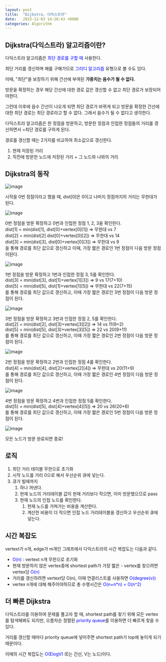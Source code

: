 ```yaml
---
layout: post
title:  "Dijkstra, 다익스트라"
date:   2022-12-03 14:26:43 +0900
categories: Algorithm
---
```


## Dijkstra(다익스트라) 알고리즘이란?

다익스트라 알고리즘은 <span style="background-color:white; color:blue">최단 경로를 구할 때</span> 사용한다.

최단 거리를 갱신하며 해를 구해가므로 <span style="background-color:white; color:blue">그리디 알고리즘</span> 유형으로 볼 수도 있다.  

이때, "최단"을 보장하기 위해 간선에 부여된 **가중치는 음수가 될 수 없다.**

방문을 확정하는 경우 해당 간선에 대한 경로 값은 갱신할 수 없고 최단 경로가 보장되어야한다.

그런데 이후에 음수 간선이 나오게 되면 최단 경로가 바뀌게 되고 방문을 확정한 간선에 대한 최단 경로는 최단 경로라고 할 수 없다. 그래서 음수가 될 수 없다고 생각한다.

다익스트라 알고리즘은 한 정점을 방문하고, 방문한 정점과 인접한 정점들의 거리를 갱신하면서 =최단 경로를 구하게 된다.

경로를 갱신할 때는 2가지를 비교하여 최소값으로 갱신한다.
1. 현재 저장된 거리
2. 직전에 방문한 노드에 저장된 거리 + 그 노드와 나와의 거리

## Dijkstra의 동작

![image](https://user-images.githubusercontent.com/46019755/205425765-bd3fa6fa-d59d-4e30-a6bc-bee138f068a8.png)

시작을 0번 정점이라고 했을 때, dist[0]은 0이고 나머지 정점까지의 거리는 무한대가 된다.

![image](https://user-images.githubusercontent.com/46019755/205425835-ebadb2f8-92b6-4cdd-9d78-52353877a9fb.png)

0번 정점을 방문 확정하고 0번과 인접한 정점 1, 2, 3을 확인한다.  
dist[1] = min(dist[1], dist[0]+vertex[0][1]) => 무한대 vs 7  
dist[2] = min(dist[2] dist[0]+vertex[0][2]) => 무한대 vs 14  
dist[3] = min(dist[3], dist[0]+vertex[0][3]) => 무한대 vs 9  
을 통해 경로를 최단 값으로 갱신하고 이때, 가장 짧은 경로인 1번 정점이 다음 방문 정점이된다.

![image](https://user-images.githubusercontent.com/46019755/205425944-91242b7b-e3b6-42fd-9ed5-fe0d8f446a34.png)


1번 정점을 방문 확정하고 1번과 인접한 정점 3, 5를 확인한다.  
dist[3] = min(dist[3], dist[1]+vertex[1][3]) => 9 vs 17(7+10)  
dist[5] = min(dist[5], dist[1]+vertex[1][5]) => 무한대 vs 22(7+15)  
를 통해 경로를 최단 값으로 갱신하고, 이때 가장 짧은 경로인 3번 정점이 다음 방문 정점이 된다.

![image](https://user-images.githubusercontent.com/46019755/205425964-1254c128-63e6-46d1-9f25-6ee5d5509c7b.png)

3번 정점을 방문 확정하고 3번과 인접한 정점 2, 5를 확인한다.  
dist[2] = min(dist[2], dist[3]+vertex[3][2]) => 14 vs 11(9+2)   
dist[5] = min(dist[5], dist[3]+vertex[3][5]) => 22 vs 20(9+11)    
를 통해 경로를 최단 값으로 갱신하고, 이때 가장 짧은 경로인 2번 정점이 다음 방문 정점이 된다.

![image](https://user-images.githubusercontent.com/46019755/205425987-292b1e62-3c7a-4bbd-a6fd-138d3c2a08ff.png)

2번 정점을 방문 확정하고 2번과 인접한 정점 4를 확인한다.  
dist[4] = min(dist[4], dist[2]+vertex[2][4]) => 무한대 vs 20(11+9)    
를 통해 경로를 최단 값으로 갱신하고, 이때 가장 짧은 경로인 4번 정점이 다음 방문 정점이 된다.

![image](https://user-images.githubusercontent.com/46019755/205426003-3393dfbc-1087-4dae-8a13-1a5cae790525.png)

4번 정점을 방문 확정하고 4번과 인접한 정점 5를 확인한다.   
dist[5] = min(dist[5], dist[4]+vertex[4][5]) => 20 vs 26(20+6)   
를 통해 경로를 최단 값으로 갱신하고, 이때 가장 짧은 경로인 5번 정점이 다음 방문 정점이 된다.

![image](https://user-images.githubusercontent.com/46019755/205426014-5ad0a0d3-1e52-41ad-bfbc-20217c9006da.png)

모든 노드가 방문 완료되면 종료!

## 로직
1. 최단 거리 테이블 무한으로 초기화
2. 시작 노드를 거리 0으로 해서 우선순위 큐에 넣는다.
3. 큐가 빌때까지
    1. 하나 꺼낸다.
    2. 현재 노드의 거리테이블 값이 현재 거리보다 작으면, 이미 방문했으므로 pass
    3. 현재 노드의 인접 노드를 확인한다.
       1. 현재 노드를 거쳐가는 비용을 계산한다.
       2. 계산한 비용이 더 작으면 인접 노드 거리테이블을 갱신하고 우선순위 큐에 넣는다.


## 시간 복잡도
vertext가 n개, edge가 m개인 그래프에서 다익스트라의 시간 복잡도는 다음과 같다.

- <span style="background-color:white; color:blue">O(n)</span> : vertext n개 무한으로 초기화
- 현재 방문하지 않은 vertex중에 shortest path가 가장 짧은 - vertex를 찾으려면 vertex당 <span style="background-color:white; color:blue">O(n)</span>
- 거리를 갱신하려면 vertext당 O(n), 이때 연결리스트를 사용하면 <span style="background-color:white; color:blue">O(degree(v))</span>
- vertex n개에 대해 해주어야하므로 총 수행시간은 <span style="background-color:white; color:blue">O(n+n*n) = O(n^2)</span>

## 더 빠른 Dijkstra
다익스트라를 이용하여 문제를 풀고자 할 때, shortest path를 찾기 위해 모든 vertex를 탐색해봐도 되지만, 오름차순 정렬된 <span style="background-color:white; color:blue">priority queue</span>를 이용하면 더 빠르게 찾을 수 있다.

거리를 갱신할 때마다 priority queue에 넣어주면 shortest path가 top에 놓이게 되기때문이다.

이때의 시간 복잡도는 <span style="background-color:white; color:blue">O(ElogV)</span> (E는 간선, V는 노드)이다.